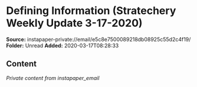 # Defining Information (Stratechery Weekly Update 3-17-2020)

**Source:** instapaper-private://email/e5c8e7500089218db08925c55d2c4f19/
**Folder:** Unread
**Added:** 2020-03-17T08:28:33




## Content
*Private content from instapaper_email*
